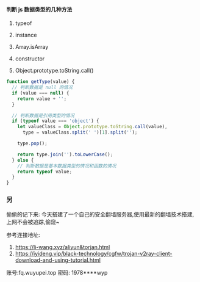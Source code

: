 #### 判断 js 数据类型的几种方法

1. typeof

2. instance

3. Array.isArray

4. constructor

5. Object.prototype.toString.call()

```js
function getType(value) {
  // 判断数据是 null 的情况
  if (value === null) {
    return value + '';
  }

  // 判断数据是引用类型的情况
  if (typeof value === 'object') {
    let valueClass = Object.prototype.toString.call(value),
      type = valueClass.split(' ')[1].split('');

    type.pop();

    return type.join('').toLowerCase();
  } else {
    // 判断数据是基本数据类型的情况和函数的情况
    return typeof value;
  }
}
```

### 另

偷偷的记下来:
今天搭建了一个自己的安全翻墙服务器,使用最新的翻墙技术搭建,上网不会被追踪,偷窥~

参考连接地址:

1. https://li-wang.xyz/aliyun&torjan.html
2. https://iyideng.vip/black-technology/cgfw/trojan-v2ray-client-download-and-using-tutorial.html

账号:fq.wuyupei.top 密码: 1978\*\*\*\*wyp
